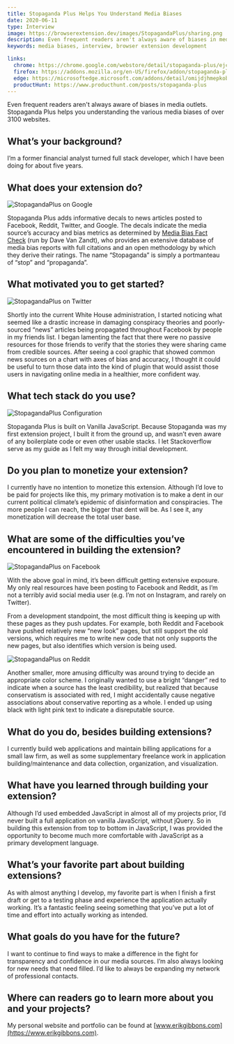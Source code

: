 ```yaml
---
title: Stopaganda Plus Helps You Understand Media Biases
date: 2020-06-11
type: Interview
image: https://browserextension.dev/images/StopagandaPlus/sharing.png
description: Even frequent readers aren't always aware of biases in media outlets. Stopaganda Plus helps you understanding the various media biases of over 3100 websites.
keywords: media biases, interview, browser extension development

links:
  chrome: https://chrome.google.com/webstore/detail/stopaganda-plus/ejcmfianlbiiafmcnhmnpndoddnimjki
  firefox: https://addons.mozilla.org/en-US/firefox/addon/stopaganda-plus/
  edge: https://microsoftedge.microsoft.com/addons/detail/omijdjhmepkobkeaejnjhhmpkpamclca?hl=en-US
  productHunt: https://www.producthunt.com/posts/stopaganda-plus
---
```


Even frequent readers aren't always aware of biases in media outlets. Stopaganda Plus helps you understanding the various media biases of over 3100 websites.

<!--more-->

## What’s your background?

I’m a former financial analyst turned full stack developer, which I have been doing for about five years.


## What does your extension do?

![StopagandaPlus on Google](/images/StopagandaPlus/google.png)

Stopaganda Plus adds informative decals to news articles posted to Facebook, Reddit, Twitter, and Google. The decals indicate the media source’s accuracy and bias metrics as determined by [Media Bias Fact Check](https://mediabiasfactcheck.com) (run by Dave Van Zandt), who provides an extensive database of media bias reports with full citations and an open methodology by which they derive their ratings. The name “Stopaganda” is simply a portmanteau of “stop” and “propaganda”.


## What motivated you to get started?

![StopagandaPlus on Twitter](/images/StopagandaPlus/twitter.png)

Shortly into the current White House administration, I started noticing what seemed like a drastic increase in damaging conspiracy theories and poorly-sourced “news” articles being propagated throughout Facebook by people in my friends list. I began lamenting the fact that there were no passive resources for those friends to verify that the stories they were sharing came from credible sources. After seeing a cool graphic that showed common news sources on a chart with axes of bias and accuracy, I thought it could be useful to turn those data into the kind of plugin that would assist those users in navigating online media in a healthier, more confident way.


## What tech stack do you use?

![StopagandaPlus Configuration](/images/StopagandaPlus/extension-settings.png)

Stopaganda Plus is built on Vanilla JavaScript. Because Stopaganda was my first extension project, I built it from the ground up, and wasn’t even aware of any boilerplate code or even other usable stacks. I let Stackoverflow serve as my guide as I felt my way through initial development.



## Do you plan to monetize your extension?

I currently have no intention to monetize this extension. Although I’d love to be paid for projects like this, my primary motivation is to make a dent in our current political climate’s epidemic of disinformation and conspiracies. The more people I can reach, the bigger that dent will be. As I see it, any monetization will decrease the total user base.


## What are some of the difficulties you’ve encountered in building the extension?

![StopagandaPlus on Facebook](/images/StopagandaPlus/facebook.png)

With the above goal in mind, it’s been difficult getting extensive exposure. My only real resources have been posting to Facebook and Reddit, as I’m not a terribly avid social media user (e.g. I’m not on Instagram, and rarely on Twitter).

From a development standpoint, the most difficult thing is keeping up with these pages as they push updates. For example, both Reddit and Facebook have pushed relatively new “new look” pages, but still support the old versions, which requires me to write new code that not only supports the new pages, but also identifies which version is being used.

![StopagandaPlus on Reddit](/images/StopagandaPlus/reddit.png)

Another smaller, more amusing difficulty was around trying to decide an appropriate color scheme. I originally wanted to use a bright “danger” red to indicate when a source has the least credibility, but realized that because conservatism is associated with red, I might accidentally cause negative associations about conservative reporting as a whole. I ended up using black with light pink text to indicate a disreputable source.


## What do you do, besides building extensions?

I currently build web applications and maintain billing applications for a small law firm, as well as some supplementary freelance work in application building/maintenance and data collection, organization, and visualization.


## What have you learned through building your extension?

Although I’d used embedded JavaScript in almost all of my projects prior, I’d never built a full application on vanilla JavaScript, without jQuery. So in building this extension from top to bottom in JavaScript, I was provided the opportunity to become much more comfortable with JavaScript as a primary development language.


## What’s your favorite part about building extensions?

As with almost anything I develop, my favorite part is when I finish a first draft or get to a testing phase and experience the application actually working. It’s a fantastic feeling seeing something that you’ve put a lot of time and effort into actually working as intended.


## What goals do you have for the future?

I want to continue to find ways to make a difference in the fight for transparency and confidence in our media sources. I’m also always looking for new needs that need filled. I’d like to always be expanding my network of professional contacts.


## Where can readers go to learn more about you and your projects?

My personal website and portfolio can be found at [www.erikgibbons.com](https://www.erikgibbons.com).
